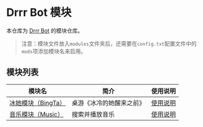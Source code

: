 # Drrr Bot 模块

本仓库为 [Drrr Bot](https://github.com/stozn/drrr-bot) 的模块仓库。

> 注意：模块文件放入`modules`文件夹后，还需要在`config.txt`配置文件中的`mods`项添加模块名来启用。

## 模块列表

| 模块名 | 简介 | 使用说明 |
| --- | --- | --- |
| [冰她模块（BingTa）](BingTa.py) | 桌游《冰冷的她醒来之前》 |[使用说明](BingTa.md)|
|[音乐模块（Music）](Music.py)| 搜索并播放音乐 | [使用说明](Music.md)|

